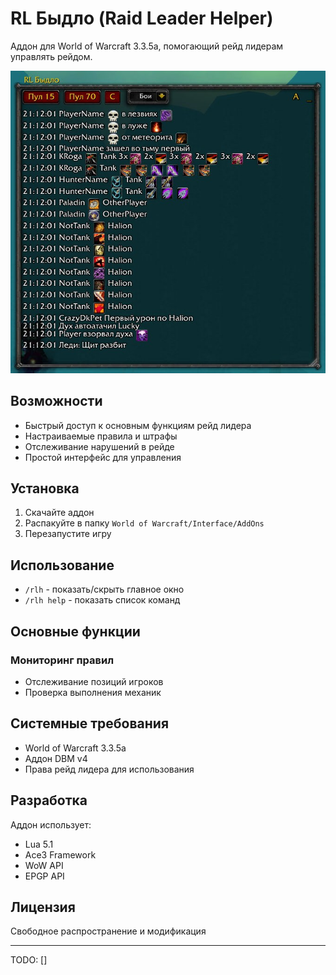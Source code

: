 # RL Быдло (Raid Leader Helper)

Аддон для World of Warcraft 3.3.5a, помогающий рейд лидерам управлять рейдом.

![Demo](example.jpg)

## Возможности

- Быстрый доступ к основным функциям рейд лидера
- Настраиваемые правила и штрафы
- Отслеживание нарушений в рейде
- Простой интерфейс для управления

## Установка

1. Скачайте аддон
2. Распакуйте в папку `World of Warcraft/Interface/AddOns`
3. Перезапустите игру

## Использование

- `/rlh` - показать/скрыть главное окно
- `/rlh help` - показать список команд

## Основные функции

### Мониторинг правил
- Отслеживание позиций игроков
- Проверка выполнения механик

## Системные требования

- World of Warcraft 3.3.5a
- Аддон DBM v4
- Права рейд лидера для использования

## Разработка

Аддон использует:
- Lua 5.1
- Ace3 Framework
- WoW API
- EPGP API

## Лицензия

Свободное распространение и модификация

---

TODO:
[]